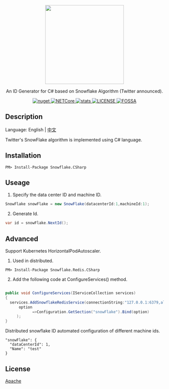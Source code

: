 <div> 
<p align="center">
    <image src="snowflake.png" width="250" height="250">
 </p>
 <p align="center">An ID Generator for C# based on Snowflake Algorithm (Twitter announced).</p>

  <p align="center">

<a href="https://www.nuget.org/packages/Snowflake.CSharp">
      <image src="https://img.shields.io/nuget/v/Snowflake.CSharp.svg?style=flat-square" alt="nuget">
</a>
    
<a href="https://github.com/hueifeng/snowflake-csharp/workflows/.NET%20Core/badge.svg">
      <image src="https://github.com/hueifeng/snowflake-csharp/workflows/.NET%20Core/badge.svg" alt="NETCore">
</a>
    
<a href="https://www.nuget.org/stats/packages/Snowflake.CSharp?groupby=Version">
      <image src="https://img.shields.io/nuget/dt/Snowflake.CSharp.svg?style=flat-square" alt="stats">
</a>
    
<a href="https://raw.githubusercontent.com/hueifeng/snowflake-csharp/master/LICENSE">
    <image src="https://img.shields.io/badge/license-Apache%202-blue.svg" alt="LICENSE">
</a>
    
<a href="https://app.fossa.com/projects/git%2Bgithub.com%2Fhueifeng%2Fsnowflake-csharp?ref=badge_shield">
      <image src="https://app.fossa.com/api/projects/git%2Bgithub.com%2Fhueifeng%2Fsnowflake-csharp.svg?type=shield" alt="FOSSA">
</a>
</p>

</div>


## Description

Language: English | [中文](README.zh-cn.md)

Twitter's SnowFlake algorithm is implemented using C# language.

## Installation

```
PM> Install-Package Snowflake.CSharp
```

## Useage

1. Specify the data center ID and machine ID.

```csharp
SnowFlake snowFlake = new SnowFlake(datacenterId:1,machineId:1);
```

2. Generate Id.

```csharp
var id = snowFlake.NextId();
```

## Advanced
   
Support Kubernetes HorizontalPodAutoscaler.

1. Used in distributed.

```
PM> Install-Package Snowflake.Redis.CSharp
```

2. Add the following code at ConfigureServices() method.

```csharp

public void ConfigureServices(IServiceCollection services)
{
  services.AddSnowflakeRedisService(connectionString:"127.0.0.1:6379,allowAdmin=true", 
      option 
            =>Configuration.GetSection("snowFlake").Bind(option)
     );
}
```

Distributed snowflake ID automated configuration of different machine ids.

```
"snowFlake": {
  "dataCenterId": 1,
  "Name": "test"
} 
```

## License

[Apache](LICENSE)
